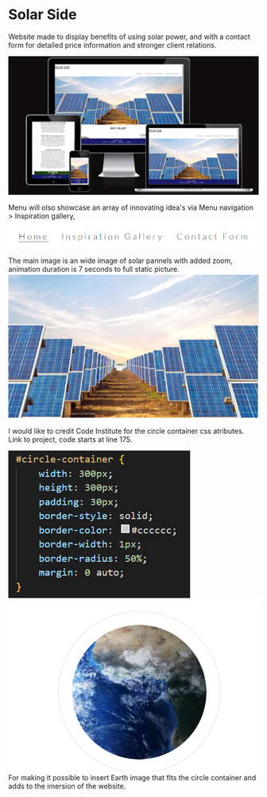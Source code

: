 <h1>Solar Side</h1>

Website made to display benefits of using solar power, and with a contact form for detailed price information and stronger client relations.  

<img src="images/amiresponsive.png">


Menu will olso showcase an array of innovating idea's via Menu navigation > Inspiration gallery,  
 <img src="images/menunav.png">


The main image is an wide image of solar pannels with added zoom, animation duration is 7 seconds to full static picture.
<img src="images/hero.image.png">

I would like to credit Code Institute for the circle container css atributes.
Link to project, code starts at line 175.
<link href="https://learn.codeinstitute.net/courses/course-v1:CodeInstitute+LR101+2021_T1/courseware/4a07c57382724cfda5834497317f24d5/4d85cd1a2c57485abbd8ccec8c00732c/">
<img src="images/inst-code.png">

<img src="images/earth.png" width:300>
For making it possible to insert Earth image that fits the circle container and adds to the imersion of the website.